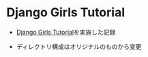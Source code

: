 # Django Girls Tutorial

* [Django Girls Tutorial](https://djangogirlsjapan.gitbooks.io/workshop_tutorialjp/)を実施した記録

* ディレクトリ構成はオリジナルのものから変更
